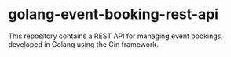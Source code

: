 # golang-event-booking-rest-api
This repository contains a REST API for managing event bookings, developed in Golang using the Gin framework.
